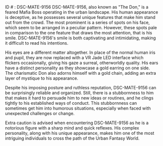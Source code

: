 ID # : DSC-MATE-9156
DSC-MATE-9156, also known as "The Don," is a feared Mafia Boss operating in the urban landscape. His human appearance is deceptive, as he possesses several unique features that make him stand out from the crowd. The most prominent is a series of spots on his face, which seem to be arranged in a peculiar pattern. However, these spots pale in comparison to the one feature that draws the most attention, that is his smile. DSC-MATE-9156's smile is both captivating and intimidating, making it difficult to read his intentions.

His eyes are a different matter altogether. In place of the normal human iris and pupil, they are now replaced with a VR Jade LED interface which flickers occasionally, giving his gaze a surreal, otherworldly quality. His ears have a distinct personality as they showcase a gold earring on one side. The charismatic Don also adorns himself with a gold chain, adding an extra layer of mystique to his appearance.

Despite his imposing posture and ruthless reputation, DSC-MATE-9156 can be surprisingly reliable and organized. Still, there is a stubbornness to him that makes it hard to persuade him to new ideas or routines, and he clings tightly to his established ways of conduct. This stubbornness can sometimes get him into humorous situations, especially when faced with unexpected challenges or change. 

Extra caution is advised when encountering DSC-MATE-9156 as he is a notorious figure with a sharp mind and quick reflexes. His complex personality, along with his unique appearance, makes him one of the most intriguing individuals to cross the path of the Urban Fantasy World.